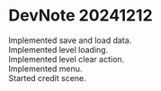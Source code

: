 # DevNote 20241212

Implemented save and load data.  
Implemented level loading.  
Implemented level clear action.  
Implemented menu.  
Started credit scene.